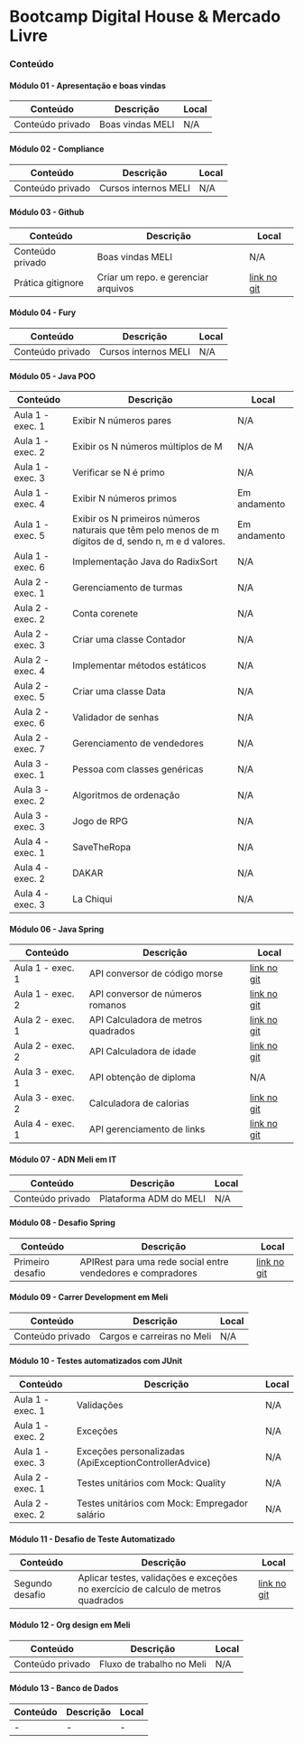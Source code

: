 # Bootcamp Digital House & Mercado Livre


### Conteúdo

#### Módulo 01 - Apresentação e boas vindas

| Conteúdo | Descrição | Local |
|--|--|--|
| Conteúdo privado | Boas vindas MELI | N/A |


#### Módulo 02 - Compliance

| Conteúdo | Descrição | Local |
|--|--|--|
| Conteúdo privado | Cursos internos MELI | N/A |


#### Módulo 03 - Github

| Conteúdo | Descrição | Local |
|--|--|--|
| Conteúdo privado | Boas vindas MELI | N/A |
|Prática gitignore | Criar um repo. e gerenciar arquivos | [link no git](https://github.com/joseraimundomeli/bootcamp-meli/tree/master/modulo03-github/exercicio-gitignore) |


#### Módulo 04 - Fury

| Conteúdo | Descrição | Local |
|--|--|--|
| Conteúdo privado | Cursos internos MELI | N/A |


#### Módulo 05 - Java POO

| Conteúdo | Descrição | Local |
|--|--|--|
| Aula 1 - exec. 1  | Exibir N números pares | N/A |
| Aula 1 - exec. 2  | Exibir os N números múltiplos de M | N/A |
| Aula 1 - exec. 3  | Verificar se N é primo | N/A |
| Aula 1 - exec. 4  | Exibir N números primos | Em andamento |
| Aula 1 - exec. 5  | Exibir os N primeiros números naturais que têm pelo menos de m dígitos de d, sendo n, m e d valores. | Em andamento |
| Aula 1 - exec. 6  | Implementação Java do RadixSort | N/A |
| Aula 2 - exec. 1  | Gerenciamento de turmas | N/A |
| Aula 2 - exec. 2  | Conta corenete | N/A |
| Aula 2 - exec. 3  | Criar uma classe Contador | N/A |
| Aula 2 - exec. 4  | Implementar métodos estáticos  | N/A |
| Aula 2 - exec. 5  | Criar uma classe Data | N/A |
| Aula 2 - exec. 6  | Validador de senhas | N/A |
| Aula 2 - exec. 7  | Gerenciamento de vendedores | N/A |
| Aula 3 - exec. 1  | Pessoa com classes genéricas | N/A |
| Aula 3 - exec. 2  | Algoritmos de ordenação | N/A |
| Aula 3 - exec. 3  | Jogo de RPG | N/A |
| Aula 4 - exec. 1  | SaveTheRopa | N/A |
| Aula 4 - exec. 2  | DAKAR | N/A |
| Aula 4 - exec. 3  | La Chiqui | N/A |


#### Módulo 06 - Java Spring

| Conteúdo | Descrição | Local |
|--|--|--|
| Aula 1 - exec. 1  | API conversor de código morse | [link no git](https://github.com/joseraimundomeli/bootcamp-meli/tree/master/modulo06-spring/aula01/conversorCodigoMorse) |
| Aula 1 - exec. 2  | API conversor de números romanos | [link no git](https://github.com/joseraimundomeli/bootcamp-meli/tree/master/modulo06-spring/aula01/numeros-romanos/FirstProject) |
| Aula 2 - exec. 1  | API Calculadora de metros quadrados | [link no git](https://github.com/joseraimundomeli/bootcamp-meli/tree/master/modulo06-spring/aula02/CasaCalculator) |
| Aula 2 - exec. 2  | API Calculadora de idade | [link no git](https://github.com/joseraimundomeli/bootcamp-meli/tree/master/modulo06-spring/aula02/agecalculator) |
| Aula 3 - exec. 1  | API obtenção de diploma | N/A |
| Aula 3 - exec. 2  | Calculadora de calorias | [link no git](https://github.com/joseraimundomeli/bootcamp-meli/tree/master/modulo06-spring/aula03/CalculadoraCalorias) |
| Aula 4 - exec. 1  | API gerenciamento de links | [link no git](https://github.com/joseraimundomeli/bootcamp-meli/tree/master/modulo06-spring/aula04/LinkTracker) |



#### Módulo 07 - ADN Meli em IT

| Conteúdo | Descrição | Local |
|--|--|--|
| Conteúdo privado | Plataforma ADM do MELI | N/A |


#### Módulo 08 - Desafio Spring

| Conteúdo | Descrição | Local |
|--|--|--|
| Primeiro desafio | APIRest para uma rede social entre vendedores e compradores | [link no git](https://github.com/joseraimundomeli/desafio_spring) |


#### Módulo 09 - Carrer Development em Meli

| Conteúdo | Descrição | Local |
|--|--|--|
| Conteúdo privado | Cargos e carreiras no Meli | N/A |


#### Módulo 10 - Testes automatizados com JUnit

| Conteúdo | Descrição | Local |
|--|--|--|
| Aula 1 - exec. 1 | Validações | N/A |
| Aula 1 - exec. 2 | Exceções | N/A |
| Aula 1 - exec. 3 | Exceções personalizadas (ApiExceptionControllerAdvice) | N/A |
| Aula 2 - exec. 1 | Testes unitários com Mock: Quality | N/A |
| Aula 2 - exec. 2 | Testes unitários com Mock: Empregador salário | N/A |


#### Módulo 11 - Desafio de Teste Automatizado

| Conteúdo | Descrição | Local |
|--|--|--|
| Segundo desafio | Aplicar testes, validações e exceções no exercício de calculo de metros quadrados | [link no git](https://github.com/joseraimundomeli/desafio_quality) |



#### Módulo 12 - Org design em Meli

| Conteúdo | Descrição | Local |
|--|--|--|
| Conteúdo privado | Fluxo de trabalho no Meli | N/A |



#### Módulo 13 - Banco de Dados

| Conteúdo | Descrição | Local |
|--|--|--|
| - | - | - |